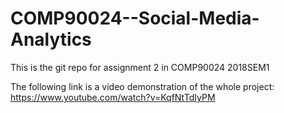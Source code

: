 # COMP90024--Social-Media-Analytics

This is the git repo for assignment 2 in COMP90024 2018SEM1

The following link is a video demonstration of the whole project: https://www.youtube.com/watch?v=KqfNtTdIyPM
